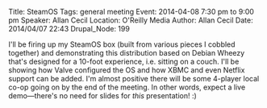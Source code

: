 Title: SteamOS
Tags: general meeting
Event: 2014-04-08 7:30 pm to 9:00 pm
Speaker: Allan Cecil
Location: O'Reilly Media
Author: Allan Cecil
Date: 2014/04/07 22:43
Drupal_Node: 199

I'll be firing up my SteamOS box (built from various pieces I cobbled together) and demonstrating this distribution based on Debian Wheezy that's designed for a 10-foot experience, i.e. sitting on a couch.
I'll be showing how Valve configured the OS and how XBMC and even Netflix support can be added.
I'm almost positive there will be some 4-player local co-op going on by the end of the meeting.
In other words, expect a live demo—there's no need for slides for *this* presentation! :)
